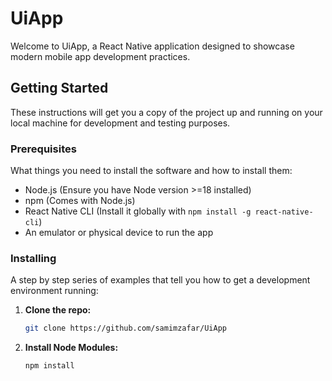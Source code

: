 # UiApp
 
Welcome to UiApp, a React Native application designed to showcase modern mobile app development practices.

## Getting Started

These instructions will get you a copy of the project up and running on your local machine for development and testing purposes.

### Prerequisites

What things you need to install the software and how to install them:

- Node.js (Ensure you have Node version >=18 installed)
- npm (Comes with Node.js)
- React Native CLI (Install it globally with `npm install -g react-native-cli`)
- An emulator or physical device to run the app

### Installing

A step by step series of examples that tell you how to get a development environment running:

1. **Clone the repo:**
   ```bash
   git clone https://github.com/samimzafar/UiApp
2. **Install Node Modules:**
   ```bash
   npm install   
